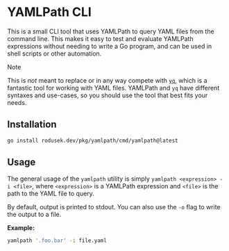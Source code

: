 # YAMLPath CLI

This is a small CLI tool that uses YAMLPath to query YAML files from the command
line. This makes it easy to test and evaluate YAMLPath expressions without
needing to write a Go program, and can be used in shell scripts or other
automation.

> [!NOTE]
> This is _not_ meant to replace or in any way compete with [`yq`], which is a
> fantastic tool for working with YAML files. YAMLPath and `yq` have different
> syntaxes and use-cases, so you should use the tool that best fits your needs.

## Installation

```bash
go install rodusek.dev/pkg/yamlpath/cmd/yamlpath@latest
```

## Usage

The general usage of the `yamlpath` utility is simply
`yamlpath <expression> -i <file>`, where `<expression>` is a YAMLPath expression
and `<file>` is the path to the YAML file to query.

By default, output is printed to stdout. You can also use the `-o` flag to write
the output to a file.

**Example:**

```bash
yamlpath '.foo.bar' -i file.yaml
```

[`yq`]: https://github.com/mikefarah/yq
